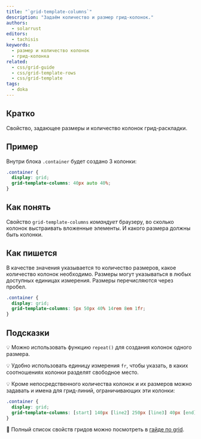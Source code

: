 ```yaml
---
title: "`grid-template-columns`"
description: "Задаём количество и размер грид-колонок."
authors:
  - solarrust
editors:
  - tachisis
keywords:
  - размер и количество колонок
  - грид-колонка
related:
  - css/grid-guide
  - css/grid-template-rows
  - css/grid-template
tags:
  - doka
---
```


## Кратко

Свойство, задающее размеры и количество колонок грид-раскладки.

## Пример

Внутри блока `.container` будет создано 3 колонки:

```css
.container {
  display: grid;
  grid-template-columns: 40px auto 40%;
}
```

## Как понять

Свойство `grid-template-columns` _командует_ браузеру, во сколько колонок выстраивать вложенные элементы. И какого размера должны быть колонки.

## Как пишется

В качестве значения указывается то количество размеров, какое количество колонок необходимо. Размеры могут указываться в любых доступных единицах измерения. Размеры перечисляются через пробел.

```css
.container {
  display: grid;
  grid-template-columns: 5px 50px 40% 14rem 8em 1fr;
}
```

## Подсказки

💡 Можно использовать функцию `repeat()` для создания колонок одного размера.

💡 Удобно использовать единицу измерения `fr`, чтобы указать, в каких соотношениях колонки разделят свободное место.

💡 Кроме непосредственного количества колонок и их размеров можно задавать и имена для грид-линий, ограничивающих эти колонки:

```css
.container {
  display: grid;
  grid-template-columns: [start] 140px [line2] 250px [line3] 40px [end];
}
```

<aside>

📝 Полный список свойств гридов можно посмотреть в [гайде по grid](/css/grid-guide/).

</aside>
